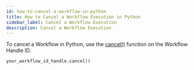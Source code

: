 ```yaml
---
id: how-to-cancel-a-workflow-in-python
title: How to Cancel a Workflow Execution in Python
sidebar_label: Cancel a Workflow Execution
description: Cancel a Workflow Execution
---
```


To cancel a Workflow in Python, use the [cancel()](https://python.temporal.io/temporalio.client.WorkflowHandle.html#cancel) function on the Workflow Handle ID.

```python
your_workflow_id_handle.cancel()
```
